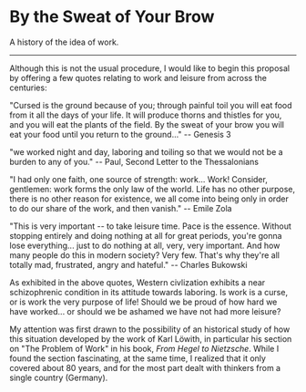 # By the Sweat of Your Brow

A history of the idea of work.

__________

Although this is not the usual procedure, I would like to begin this proposal
by offering a few quotes relating to work and leisure from across the
centuries:

"Cursed is the ground because of you; through painful toil you will eat food from it
all the days of your life. It will produce thorns and thistles for you,
and you will eat the plants of the field. By the sweat of your brow
you will eat your food until you return to the ground..." -- Genesis 3

"we worked night and day, laboring and toiling so that we would not be a burden
to any of you." -- Paul, Second Letter to the Thessalonians

"I had only one faith, one source of strength: work... Work! Consider, gentlemen:
work forms the only law of the world. Life has no other purpose, there is no
other reason for existence, we all come into being only in order to do our
share of the work, and then vanish." -- Emile Zola

"This is very important -- to take leisure time. Pace is the essence. Without
stopping entirely and doing nothing at all for great periods, you're gonna lose
everything... just to do nothing at all, very, very important. And how many
people do this in modern society? Very few. That's why they're all totally mad,
frustrated, angry and hateful." -- Charles Bukowski

As exhibited in the above quotes,
Western civlization exhibits a near schizophrenic condition in its
attitude towards laboring. Is work is a curse, or is work the very purpose of life!
Should we be proud of how hard we have worked... or should we be ashamed we
have not had more leisure?

My attention was first drawn to the possibility of an historical study of
how this situation developed by the work of Karl Löwith, in particular his
section on "The Problem of Work" in his book, *From Hegel to Nietzsche*. While I
found the section fascinating, at the same time, I realized that it only
covered about 80 years, and for the most part 
dealt with thinkers from a single country (Germany).
